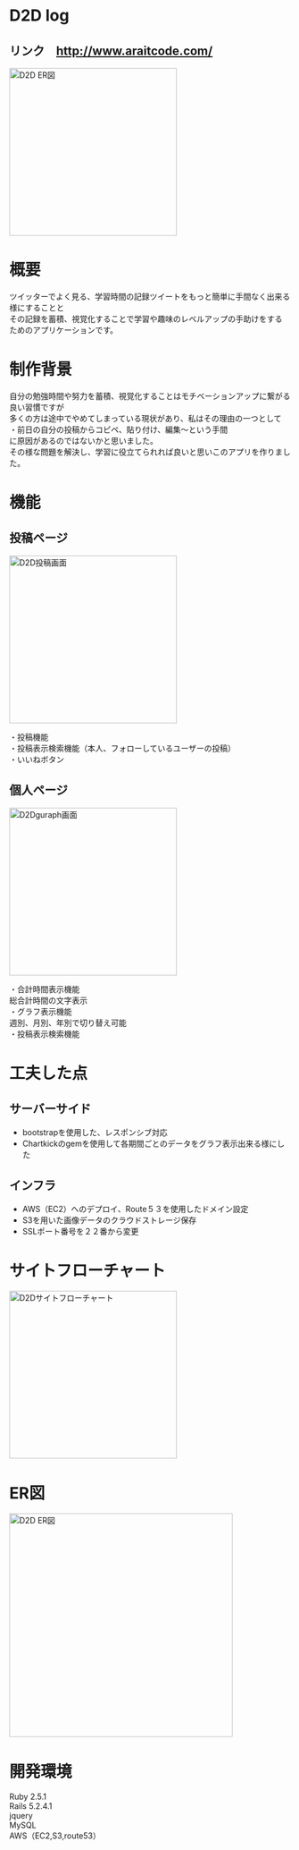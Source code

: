 # D2D log 
## リンク　http://www.araitcode.com/<br>

<img width="300" alt="D2D ER図" src="https://user-images.githubusercontent.com/58362112/74590943-aee6eb00-5056-11ea-9830-d7408bea24a6.jpg">

# 概要
ツイッターでよく見る、学習時間の記録ツイートをもっと簡単に手間なく出来る様にすることと<br>
その記録を蓄積、視覚化することで学習や趣味のレベルアップの手助けをする<br>
ためのアプリケーションです。<br>

# 制作背景
自分の勉強時間や努力を蓄積、視覚化することはモチベーションアップに繋がる良い習慣ですが<br>
多くの方は途中でやめてしまっている現状があり、私はその理由の一つとして<br>
・前日の自分の投稿からコピペ、貼り付け、編集〜という手間<br>
に原因があるのではないかと思いました。<br>
その様な問題を解決し、学習に役立てられれば良いと思いこのアプリを作りました。<br>

# 機能

## 投稿ページ
<img width="300" alt="D2D投稿画面" src="https://user-images.githubusercontent.com/58362112/74590970-eeadd280-5056-11ea-85af-d5e220c3aa74.png">

・投稿機能<br>
・投稿表示検索機能（本人、フォローしているユーザーの投稿）<br>
・いいねボタン<br>

## 個人ページ
<img width="300" alt="D2Dguraph画面" src="https://user-images.githubusercontent.com/58362112/74590982-1866f980-5057-11ea-81d1-5bd9e02fc700.png">

・合計時間表示機能<br>
総合計時間の文字表示<br>
・グラフ表示機能<br>
週別、月別、年別で切り替え可能<br>
・投稿表示検索機能<br>

# 工夫した点
## サーバーサイド
* bootstrapを使用した、レスポンシブ対応<br>
* Chartkickのgemを使用して各期間ごとのデータをグラフ表示出来る様にした<br>

## インフラ
* AWS（EC2）へのデプロイ、Route５３を使用したドメイン設定<br>
* S3を用いた画像データのクラウドストレージ保存<br>
* SSLポート番号を２２番から変更<br>

# サイトフローチャート
<img width="300" alt="D2Dサイトフローチャート" src="https://user-images.githubusercontent.com/58362112/74591631-e6f12c80-505c-11ea-83ac-2a5de8bb8eac.png">

# ER図
<img width="400" alt="D2D ER図" src="https://user-images.githubusercontent.com/58362112/74590897-3718c080-5056-11ea-96a0-29f28c557066.png">

# 開発環境
Ruby 2.5.1<br>
Rails 5.2.4.1<br>
jquery<br>
MySQL<br>
AWS（EC2,S3,route53）<br>

